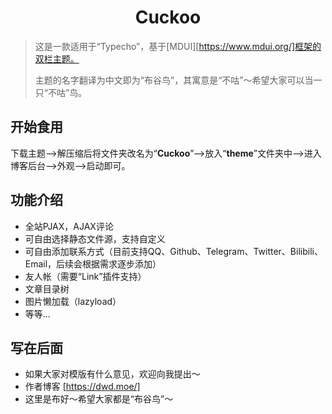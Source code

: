 <center><h1>Cuckoo</h1></center>

> 这是一款适用于“Typecho”，基于[MDUI][https://www.mdui.org/]框架的双栏主题。
>
> 主题的名字翻译为中文即为“布谷鸟”，其寓意是“不咕”～希望大家可以当一只“不咕”鸟。

## 开始食用

下载主题-->解压缩后将文件夹改名为“**Cuckoo**”-->放入“**theme**”文件夹中-->进入博客后台-->外观-->启动即可。

## 功能介绍

- 全站PJAX，AJAX评论
- 可自由选择静态文件源，支持自定义
- 可自由添加联系方式（目前支持QQ、Github、Telegram、Twitter、Bilibili、Email，后续会根据需求逐步添加）
- 友人帐（需要“Link”插件支持）
- 文章目录树
- 图片懒加载（lazyload）
- 等等...

## 写在后面

- 如果大家对模版有什么意见，欢迎向我提出～
- 作者博客 [https://dwd.moe/]
- 这里是布好～希望大家都是“布谷鸟”～
